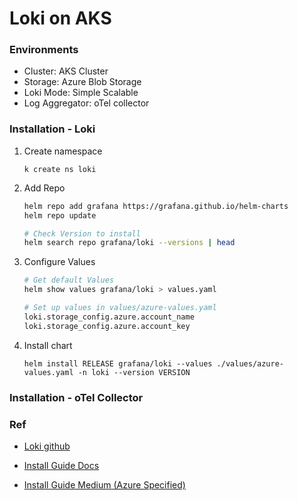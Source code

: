 # Loki on AKS

### Environments
- Cluster: AKS Cluster
- Storage: Azure Blob Storage
- Loki Mode: Simple Scalable
- Log Aggregator: oTel collector

### Installation - Loki
1. Create namespace

    ```
    k create ns loki
    ```

2. Add Repo

    ```bash
    helm repo add grafana https://grafana.github.io/helm-charts
    helm repo update

    # Check Version to install
    helm search repo grafana/loki --versions | head
    ```

3. Configure Values

    ```bash
    # Get default Values
    helm show values grafana/loki > values.yaml

    # Set up values in values/azure-values.yaml
    loki.storage_config.azure.account_name
    loki.storage_config.azure.account_key
    ```

4. Install chart

    ```
    helm install RELEASE grafana/loki --values ./values/azure-values.yaml -n loki --version VERSION
    ```

### Installation - oTel Collector

### Ref
- [Loki github](https://github.com/grafana/loki)

- [Install Guide Docs](https://grafana.com/docs/loki/latest/installation/helm/install-scalable/)


- [Install Guide Medium (Azure Specified)](https://observability-360.com/docs/ViewDocument?id=grafana-loki-on-azure)
